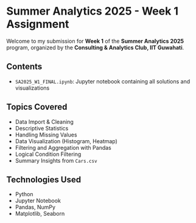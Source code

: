
#  Summer Analytics 2025 - Week 1 Assignment
Welcome to my submission for **Week 1** of the **Summer Analytics 2025** program, organized by the **Consulting & Analytics Club, IIT Guwahati**.

## Contents
- `SA2025_W1_FINAL.ipynb`: Jupyter notebook containing all solutions and visualizations

##  Topics Covered
- Data Import & Cleaning
- Descriptive Statistics
- Handling Missing Values
- Data Visualization (Histogram, Heatmap)
- Filtering and Aggregation with Pandas
- Logical Condition Filtering
- Summary Insights from `Cars.csv`

##  Technologies Used
- Python
- Jupyter Notebook
- Pandas, NumPy
- Matplotlib, Seaborn
  

